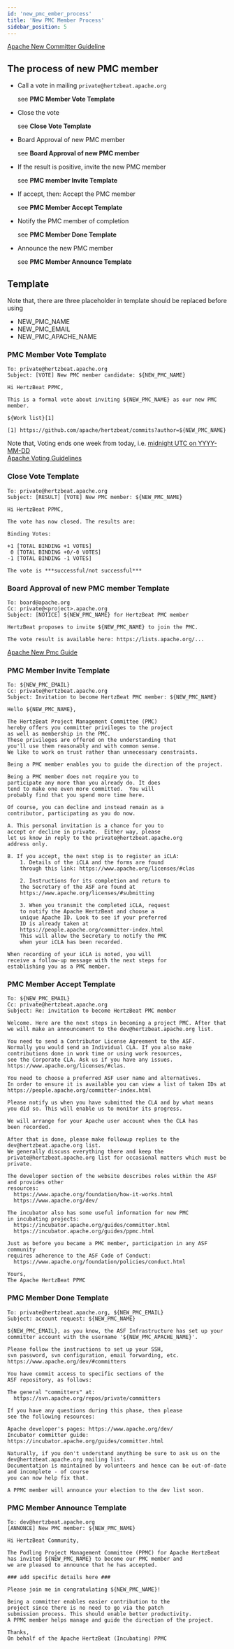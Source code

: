 ```yaml
---
id: 'new_pmc_ember_process'
title: 'New PMC Member Process'
sidebar_position: 5
---
```


<!--
    Licensed to the Apache Software Foundation (ASF) under one or more
    contributor license agreements.  See the NOTICE file distributed with
    this work for additional information regarding copyright ownership.
    The ASF licenses this file to You under the Apache License, Version 2.0
    (the "License"); you may not use this file except in compliance with
    the License.  You may obtain a copy of the License at

       https://www.apache.org/licenses/LICENSE-2.0

    Unless required by applicable law or agreed to in writing, software
    distributed under the License is distributed on an "AS IS" BASIS,
    WITHOUT WARRANTIES OR CONDITIONS OF ANY KIND, either express or implied.
    See the License for the specific language governing permissions and
    limitations under the License.
-->

[Apache New Committer Guideline](https://community.apache.org/newcommitter.html#new-committer-process)

## The process of new PMC member

- Call a vote in mailing `private@hertzbeat.apache.org`

  see **PMC Member Vote Template**

- Close the vote

  see **Close Vote Template**

- Board Approval of new PMC member

  see **Board Approval of new PMC member**

- If the result is positive, invite the new PMC member

  see **PMC member Invite Template**

- If accept, then: Accept the PMC member

  see **PMC Member Accept Template**

- Notify the PMC member of completion

  see **PMC Member Done Template**

- Announce the new PMC member

  see **PMC Member Announce Template**

## Template

Note that, there are three placeholder in template should be replaced before using

- NEW_PMC_NAME
- NEW_PMC_EMAIL
- NEW_PMC_APACHE_NAME

### PMC Member Vote Template

```text
To: private@hertzbeat.apache.org
Subject: [VOTE] New PMC member candidate: ${NEW_PMC_NAME}
```

```text
Hi HertzBeat PPMC,

This is a formal vote about inviting ${NEW_PMC_NAME} as our new PMC member.

${Work list}[1]

[1] https://github.com/apache/hertzbeat/commits?author=${NEW_PMC_NAME}
```

Note that, Voting ends one week from today, i.e. [midnight UTC on YYYY-MM-DD](https://www.timeanddate.com/counters/customcounter.html?year=YYYY&month=MM&day=DD)    
[Apache Voting Guidelines](https://community.apache.org/newcommitter.html)


### Close Vote Template

```text
To: private@hertzbeat.apache.org
Subject: [RESULT] [VOTE] New PMC member: ${NEW_PMC_NAME}
```

```text
Hi HertzBeat PPMC,

The vote has now closed. The results are:

Binding Votes:

+1 [TOTAL BINDING +1 VOTES]
 0 [TOTAL BINDING +0/-0 VOTES]
-1 [TOTAL BINDING -1 VOTES]

The vote is ***successful/not successful***
```

### Board Approval of new PMC member Template

```text
To: board@apache.org
Cc: private@<project>.apache.org
Subject: [NOTICE] ${NEW_PMC_NAME} for HertzBeat PMC member
```

```text
HertzBeat proposes to invite ${NEW_PMC_NAME} to join the PMC.

The vote result is available here: https://lists.apache.org/...
```

[Apache New Pmc Guide](https://www.apache.org/dev/pmc.html#newpmc)

### PMC Member Invite Template

```text
To: ${NEW_PMC_EMAIL}
Cc: private@hertzbeat.apache.org
Subject: Invitation to become HertzBeat PMC member: ${NEW_PMC_NAME}
```

```text
Hello ${NEW_PMC_NAME},

The HertzBeat Project Management Committee (PMC) 
hereby offers you committer privileges to the project
as well as membership in the PMC.
These privileges are offered on the understanding that
you'll use them reasonably and with common sense.
We like to work on trust rather than unnecessary constraints. 

Being a PMC member enables you to guide the direction of the project.

Being a PMC member does not require you to 
participate any more than you already do. It does 
tend to make one even more committed.  You will 
probably find that you spend more time here.

Of course, you can decline and instead remain as a 
contributor, participating as you do now.

A. This personal invitation is a chance for you to 
accept or decline in private.  Either way, please 
let us know in reply to the private@hertzbeat.apache.org
address only.

B. If you accept, the next step is to register an iCLA:
    1. Details of the iCLA and the forms are found 
    through this link: https://www.apache.org/licenses/#clas

    2. Instructions for its completion and return to 
    the Secretary of the ASF are found at
    https://www.apache.org/licenses/#submitting

    3. When you transmit the completed iCLA, request 
    to notify the Apache HertzBeat and choose a 
    unique Apache ID. Look to see if your preferred 
    ID is already taken at 
    https://people.apache.org/committer-index.html
    This will allow the Secretary to notify the PMC 
    when your iCLA has been recorded.

When recording of your iCLA is noted, you will 
receive a follow-up message with the next steps for 
establishing you as a PMC member.
```

### PMC Member Accept Template

```text
To: ${NEW_PMC_EMAIL}
Cc: private@hertzbeat.apache.org
Subject: Re: invitation to become HertzBeat PMC member
```

```text
Welcome. Here are the next steps in becoming a project PMC. After that
we will make an announcement to the dev@hertzbeat.apache.org list.

You need to send a Contributor License Agreement to the ASF.
Normally you would send an Individual CLA. If you also make
contributions done in work time or using work resources,
see the Corporate CLA. Ask us if you have any issues.
https://www.apache.org/licenses/#clas.

You need to choose a preferred ASF user name and alternatives.
In order to ensure it is available you can view a list of taken IDs at
https://people.apache.org/committer-index.html

Please notify us when you have submitted the CLA and by what means 
you did so. This will enable us to monitor its progress.

We will arrange for your Apache user account when the CLA has 
been recorded.

After that is done, please make followup replies to the dev@hertzbeat.apache.org list.
We generally discuss everything there and keep the
private@hertzbeat.apache.org list for occasional matters which must be private.

The developer section of the website describes roles within the ASF and provides other
resources:
  https://www.apache.org/foundation/how-it-works.html
  https://www.apache.org/dev/

The incubator also has some useful information for new PMC
in incubating projects:
  https://incubator.apache.org/guides/committer.html
  https://incubator.apache.org/guides/ppmc.html

Just as before you became a PMC member, participation in any ASF community
requires adherence to the ASF Code of Conduct:
  https://www.apache.org/foundation/policies/conduct.html

Yours,
The Apache HertzBeat PPMC
```

### PMC Member Done Template

```text
To: private@hertzbeat.apache.org, ${NEW_PMC_EMAIL}
Subject: account request: ${NEW_PMC_NAME}
```

```text
${NEW_PMC_EMAIL}, as you know, the ASF Infrastructure has set up your
committer account with the username '${NEW_PMC_APACHE_NAME}'.

Please follow the instructions to set up your SSH,
svn password, svn configuration, email forwarding, etc.
https://www.apache.org/dev/#committers

You have commit access to specific sections of the
ASF repository, as follows:

The general "committers" at:
  https://svn.apache.org/repos/private/committers

If you have any questions during this phase, then please
see the following resources:

Apache developer's pages: https://www.apache.org/dev/
Incubator committer guide: https://incubator.apache.org/guides/committer.html

Naturally, if you don't understand anything be sure to ask us on the dev@hertzbeat.apache.org mailing list. 
Documentation is maintained by volunteers and hence can be out-of-date and incomplete - of course
you can now help fix that.

A PPMC member will announce your election to the dev list soon.
```

### PMC Member Announce Template

```text
To: dev@hertzbeat.apache.org
[ANNONCE] New PMC member: ${NEW_PMC_NAME}
```

```text
Hi HertzBeat Community,

The Podling Project Management Committee (PPMC) for Apache HertzBeat
has invited ${NEW_PMC_NAME} to become our PMC member and
we are pleased to announce that he has accepted.

### add specific details here ###

Please join me in congratulating ${NEW_PMC_NAME}!

Being a committer enables easier contribution to the
project since there is no need to go via the patch
submission process. This should enable better productivity.
A PPMC member helps manage and guide the direction of the project.

Thanks,
On behalf of the Apache HertzBeat (Incubating) PPMC
```
